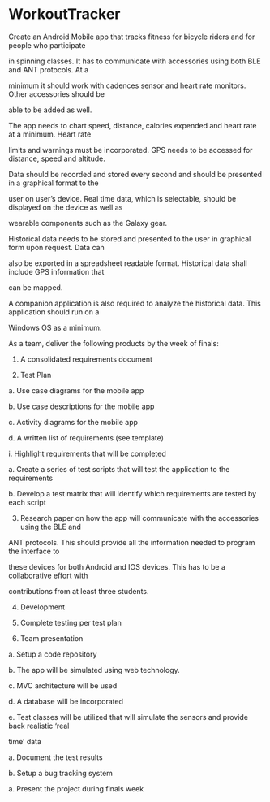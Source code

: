 WorkoutTracker
==============

Create an Android Mobile app that tracks fitness for bicycle riders and for people who participate 

in spinning classes. It has to communicate with accessories using both BLE and ANT protocols. At a 

minimum it should work with cadences sensor and heart rate monitors. Other accessories should be 

able to be added as well.

The app needs to chart speed, distance, calories expended and heart rate at a minimum. Heart rate 

limits and warnings must be incorporated. GPS needs to be accessed for distance, speed and altitude.

Data should be recorded and stored every second and should be presented in a graphical format to the 

user on user’s device. Real time data, which is selectable, should be displayed on the device as well as 

wearable components such as the Galaxy gear. 

Historical data needs to be stored and presented to the user in graphical form upon request. Data can 

also be exported in a spreadsheet readable format. Historical data shall include GPS information that 

can be mapped.

A companion application is also required to analyze the historical data. This application should run on a 

Windows OS as a minimum.


As a team, deliver the following products by the week of finals:

1. A consolidated requirements document

2. Test Plan

a. Use case diagrams for the mobile app

b. Use case descriptions for the mobile app

c. Activity diagrams for the mobile app

d. A written list of requirements (see template)

i. Highlight requirements that will be completed

a. Create a series of test scripts that will test the application to the requirements

b. Develop a test matrix that will identify which requirements are tested by each script

3. Research paper on how the app will communicate with the accessories using the BLE and 

ANT protocols. This should provide all the information needed to program the interface to 

these devices for both Android and IOS devices. This has to be a collaborative effort with 

contributions from at least three students.

4. Development

5. Complete testing per test plan

6. Team presentation

a. Setup a code repository

b. The app will be simulated using web technology.

c. MVC architecture will be used

d. A database will be incorporated

e. Test classes will be utilized that will simulate the sensors and provide back realistic ‘real 

time’ data

a. Document the test results

b. Setup a bug tracking system

a. Present the project during finals week
